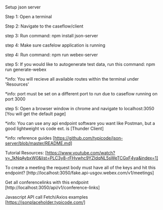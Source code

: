 Setup json server

Step 1: Open a terminal

Step 2: Navigate to the caseflow/client

step 3: Run command: npm install json-server

step 4: Make sure casfelow application is running

step 4: Run command: npm run webex-server

step 5: If you would like to autogenerate test data, run this command: npm run generate-webex

\*info: You will recieve all available routes within the terminal under 'Resources'

\*info: port must be set on a different port to run due to caseflow running on port 3000

step 5: Open a browser window in chrome and navigate to localhost:3050 [You will get the default page]

\*info: You can use any api endpoint software you want like Postman, but a good lightweight vs code ext. is [Thunder Client]

\*info: reference guides
[https://github.com/typicode/json-server/blob/master/README.md]

Tutorial Resources:
[https://www.youtube.com/watch?v=_1kNqAybxW0&list=PLC3y8-rFHvwhc9YZIdqNL5sWeTCGxF4ya&index=1]

To create a meeting the request body must have all of the keys and hit this endpoint?
[http://localhost:3050/fake.api-usgov.webex.com/v1/meetings]

Get all conferencelinks with this endpoint
[http://localhost:3050/api/v1/conference-links]

Javascript API call Fetch/Axios examples
[https://jsonplaceholder.typicode.com/]




